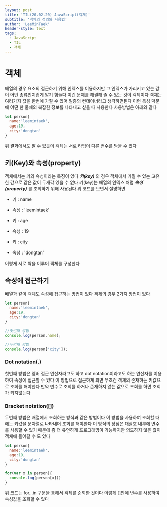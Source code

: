```yaml
---
layout: post
title: 'TIL(20.02.20) JavaScript(객체)'
subtitle: '객체의 정의와 사용법'
author: 'LeeMinTaek'
header-style: text
tags:
  - JavaScript
  - TIL
  - 객체
---
```


# 객체

배열의 경우 요소의 접근하기 위해 인덱스를 이용하지만 그 인덱스가 가리키고 있는 값이 어떤 종류인지쉽게 알기 힘들다 이런 문제를 해결해 줄 수 있는 것이 객체이다 객체는 여러가지 값을 한번에 가질 수 있어 일종의 컨테이너라고 생각하면된다 이런 특성 덕분에 어떤 한 물체의 복잡한 정보를 나타내고 싶을 때 사용한다 사용방법은 아래와 같다

```javascript
let person{
  name:'leemintaek',
  age:19,
  city:'dongtan'
}
```

위 결과에서도 알 수 있듯이 객체는 서로 타입이 다른 변수를 담을 수 있다

## 키(Key)와 속성(property)

객체에서는 키와 속성이라는 특징이 있다 **_키(key)_** 의 경우 객체에서 가질 수 있는 고유한 값으로 같은 값이 두개각 있을 수 없다 키(key)는 배열의 인덱스 처럼 **_속성(property)_** 를 조회하기 위해 사용된다
위 코드를 보면서 설명하면

- 키 : name
- 속성 : 'leemintaek'

- 키 : age
- 속성 : 19

- 키 : city
- 속성 : 'dongtan'

이렇게 서로 짝을 이루어 객체를 구성한다

## 속성에 접근하기

배열과 같이 객체도 속성에 접근하는 방법이 있다 객체의 경우 2가지 방법이 있다

```javascript
let person{
  name:'leemintaek',
  age:19,
  city:'dongtan'
}

//첫번째 방법
console.log(person.name);

//두번째 방법
console.log(person['city']);
```

### Dot notation(.)

첫번째 방법은 멤버 접근 연산자라고도 하고 dot notation이라고도 하는 연산자를 이용하여 속성에 접근할 수 있다 이 방법으로 접근하게 되면 무조건 객체의 존재하는 키값으로 조회를 해야한다 만약 변수로 조회를 하거나 존재하지 않는 값으로 조회를 하면 조회가 되지않는다

### Bracket notation([])

두번째 방법은 배열에서 조회하는 방식과 같은 방법이다 이 방법을 사용하여 조회할 때에는 키값을 문자열로 나타내어 조회를 해야한다 이 방식의 장점은 대괄호 내부에 변수를 사용할 수 있기 때문에 좀 더 유연하게 프로그래밍이 가능하지만 의도하지 않은 값이 객체에 들어갈 수 도 있다

```javascript
let person{
  name:'leemintaek',
  age:19,
  city:'dongtan'
}

for(var x in person){
  console.log(person[x]))
}
```

위 코드는 for...in 구문을 통해서 객체를 순회한 것이다 이렇게 []안에 변수를 사용하여 속성값을 조회할 수 있다
